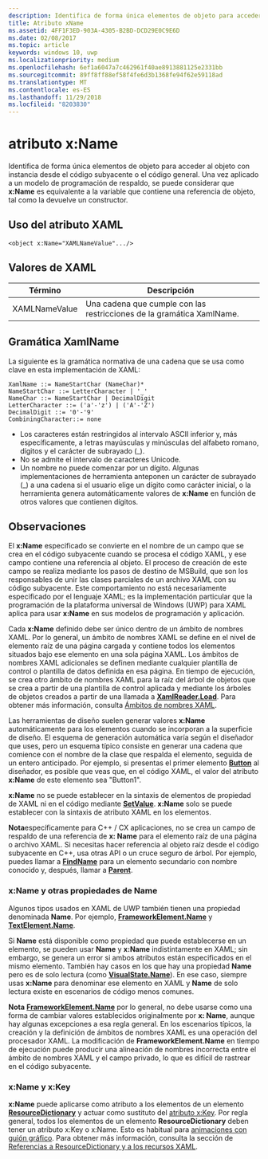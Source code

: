 ```yaml
---
description: Identifica de forma única elementos de objeto para acceder al objeto con instancia desde el código subyacente o el código general.
title: Atributo xName
ms.assetid: 4FF1F3ED-903A-4305-B2BD-DCD29E0C9E6D
ms.date: 02/08/2017
ms.topic: article
keywords: windows 10, uwp
ms.localizationpriority: medium
ms.openlocfilehash: 6ef1a6047a7c462961f40ae8913881125e2331bb
ms.sourcegitcommit: 89ff8ff88ef58f4fe6d3b1368fe94f62e59118ad
ms.translationtype: MT
ms.contentlocale: es-ES
ms.lasthandoff: 11/29/2018
ms.locfileid: "8203830"
---
```

# <a name="xname-attribute"></a>atributo x:Name


Identifica de forma única elementos de objeto para acceder al objeto con instancia desde el código subyacente o el código general. Una vez aplicado a un modelo de programación de respaldo, se puede considerar que **x:Name** es equivalente a la variable que contiene una referencia de objeto, tal como la devuelve un constructor.

## <a name="xaml-attribute-usage"></a>Uso del atributo XAML

``` syntax
<object x:Name="XAMLNameValue".../>
```

## <a name="xaml-values"></a>Valores de XAML

| Término | Descripción |
|------|-------------|
| XAMLNameValue | Una cadena que cumple con las restricciones de la gramática XamlName. |

##  <a name="xamlname-grammar"></a> Gramática XamlName

La siguiente es la gramática normativa de una cadena que se usa como clave en esta implementación de XAML:

``` syntax
XamlName ::= NameStartChar (NameChar)*
NameStartChar ::= LetterCharacter | '_'
NameChar ::= NameStartChar | DecimalDigit
LetterCharacter ::= ('a'-'z') | ('A'-'Z')
DecimalDigit ::= '0'-'9'
CombiningCharacter::= none
```

-   Los caracteres están restringidos al intervalo ASCII inferior y, más específicamente, a letras mayúsculas y minúsculas del alfabeto romano, dígitos y el carácter de subrayado (\_).
-   No se admite el intervalo de caracteres Unicode.
-   Un nombre no puede comenzar por un dígito. Algunas implementaciones de herramienta anteponen un carácter de subrayado (_) a una cadena si el usuario elige un dígito como carácter inicial, o la herramienta genera automáticamente valores de **x:Name** en función de otros valores que contienen dígitos.

## <a name="remarks"></a>Observaciones

El **x:Name** especificado se convierte en el nombre de un campo que se crea en el código subyacente cuando se procesa el código XAML, y ese campo contiene una referencia al objeto. El proceso de creación de este campo se realiza mediante los pasos de destino de MSBuild, que son los responsables de unir las clases parciales de un archivo XAML con su código subyacente. Este comportamiento no está necesariamente especificado por el lenguaje XAML; es la implementación particular que la programación de la plataforma universal de Windows (UWP) para XAML aplica para usar **x:Name** en sus modelos de programación y aplicación.

Cada **x:Name** definido debe ser único dentro de un ámbito de nombres XAML. Por lo general, un ámbito de nombres XAML se define en el nivel de elemento raíz de una página cargada y contiene todos los elementos situados bajo ese elemento en una sola página XAML. Los ámbitos de nombres XAML adicionales se definen mediante cualquier plantilla de control o plantilla de datos definida en esa página. En tiempo de ejecución, se crea otro ámbito de nombres XAML para la raíz del árbol de objetos que se crea a partir de una plantilla de control aplicada y mediante los árboles de objetos creados a partir de una llamada a [**XamlReader.Load**](https://msdn.microsoft.com/library/windows/apps/br228048). Para obtener más información, consulta [Ámbitos de nombres XAML](xaml-namescopes.md).

Las herramientas de diseño suelen generar valores **x:Name** automáticamente para los elementos cuando se incorporan a la superficie de diseño. El esquema de generación automática varía según el diseñador que uses, pero un esquema típico consiste en generar una cadena que comience con el nombre de la clase que respalda el elemento, seguida de un entero anticipado. Por ejemplo, si presentas el primer elemento [**Button**](https://msdn.microsoft.com/library/windows/apps/br209265) al diseñador, es posible que veas que, en el código XAML, el valor del atributo **x:Name** de este elemento sea "Button1".

**x:Name** no se puede establecer en la sintaxis de elementos de propiedad de XAML ni en el código mediante [**SetValue**](https://msdn.microsoft.com/library/windows/apps/br242361). **x:Name** solo se puede establecer con la sintaxis de atributo XAML en los elementos.

**Nota**específicamente para C++ / CX aplicaciones, no se crea un campo de respaldo de una referencia de **x: Name** para el elemento raíz de una página o archivo XAML. Si necesitas hacer referencia al objeto raíz desde el código subyacente en C++, usa otras API o un cruce seguro de árbol. Por ejemplo, puedes llamar a [**FindName**](https://msdn.microsoft.com/library/windows/apps/br208715) para un elemento secundario con nombre conocido y, después, llamar a [**Parent**](https://msdn.microsoft.com/library/windows/apps/br208739).

### <a name="xname-and-other-name-properties"></a>x:Name y otras propiedades de Name

Algunos tipos usados en XAML de UWP también tienen una propiedad denominada **Name**. Por ejemplo, [**FrameworkElement.Name**](https://msdn.microsoft.com/library/windows/apps/br208735) y [**TextElement.Name**](https://msdn.microsoft.com/library/windows/apps/hh702125).

Si **Name** está disponible como propiedad que puede establecerse en un elemento, se pueden usar **Name** y **x:Name** indistintamente en XAML; sin embargo, se genera un error si ambos atributos están especificados en el mismo elemento. También hay casos en los que hay una propiedad **Name** pero es de solo lectura (como [**VisualState.Name**](https://msdn.microsoft.com/library/windows/apps/br209031)). En ese caso, siempre usas **x:Name** para denominar ese elemento en XAML y **Name** de solo lectura existe en escenarios de código menos comunes.

**Nota** [**FrameworkElement.Name**](https://msdn.microsoft.com/library/windows/apps/br208735) por lo general, no debe usarse como una forma de cambiar valores establecidos originalmente por **x: Name**, aunque hay algunas excepciones a esa regla general. En los escenarios típicos, la creación y la definición de ámbitos de nombres XAML es una operación del procesador XAML. La modificación de **FrameworkElement.Name** en tiempo de ejecución puede producir una alineación de nombres incorrecta entre el ámbito de nombres XAML y el campo privado, lo que es difícil de rastrear en el código subyacente.

### <a name="xname-and-xkey"></a>x:Name y x:Key

**x:Name** puede aplicarse como atributo a los elementos de un elemento [**ResourceDictionary**](https://msdn.microsoft.com/library/windows/apps/br208794) y actuar como sustituto del [atributo x:Key](x-key-attribute.md). Por regla general, todos los elementos de un elemento **ResourceDictionary** deben tener un atributo x:Key o x:Name. Esto es habitual para [animaciones con guión gráfico](https://msdn.microsoft.com/library/windows/apps/mt187354). Para obtener más información, consulta la sección de [Referencias a ResourceDictionary y a los recursos XAML](https://msdn.microsoft.com/library/windows/apps/mt187273).

